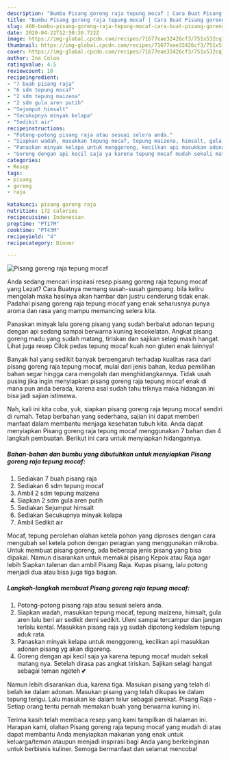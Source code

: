 ```yaml
---
description: "Bumbu Pisang goreng raja tepung mocaf | Cara Buat Pisang goreng raja tepung mocaf Yang Enak Dan Mudah"
title: "Bumbu Pisang goreng raja tepung mocaf | Cara Buat Pisang goreng raja tepung mocaf Yang Enak Dan Mudah"
slug: 460-bumbu-pisang-goreng-raja-tepung-mocaf-cara-buat-pisang-goreng-raja-tepung-mocaf-yang-enak-dan-mudah
date: 2020-04-22T12:50:20.722Z
image: https://img-global.cpcdn.com/recipes/71677eae32426cf3/751x532cq70/pisang-goreng-raja-tepung-mocaf-foto-resep-utama.jpg
thumbnail: https://img-global.cpcdn.com/recipes/71677eae32426cf3/751x532cq70/pisang-goreng-raja-tepung-mocaf-foto-resep-utama.jpg
cover: https://img-global.cpcdn.com/recipes/71677eae32426cf3/751x532cq70/pisang-goreng-raja-tepung-mocaf-foto-resep-utama.jpg
author: Ina Colon
ratingvalue: 4.5
reviewcount: 10
recipeingredient:
- "7 buah pisang raja"
- "6 sdm tepung mocaf"
- "2 sdm tepung maizena"
- "2 sdm gula aren putih"
- "Sejumput himsalt"
- "Secukupnya minyak kelapa"
- "Sedikit air"
recipeinstructions:
- "Potong-potong pisang raja atau sesuai selera anda."
- "Siapkan wadah, masukkan tepung mocaf, tepung maizena, himsalt, gula aren lalu beri air sedikit demi sedikit. Uleni sampai tercampur dan jangan terlalu kental. Masukkan pisang raja yg sudah dipotong kedalam tepung aduk rata."
- "Panaskan minyak kelapa untuk menggoreng, kecilkan api masukkan adonan pisang yg akan digoreng."
- "Goreng dengan api kecil saja ya karena tepung mocaf mudah sekali matang nya. Setelah dirasa pas angkat tiriskan. Sajikan selagi hangat sebagai teman ngeteh 💕"
categories:
- Resep
tags:
- pisang
- goreng
- raja

katakunci: pisang goreng raja 
nutrition: 172 calories
recipecuisine: Indonesian
preptime: "PT17M"
cooktime: "PT43M"
recipeyield: "4"
recipecategory: Dinner

---
```



![Pisang goreng raja tepung mocaf](https://img-global.cpcdn.com/recipes/71677eae32426cf3/751x532cq70/pisang-goreng-raja-tepung-mocaf-foto-resep-utama.jpg)

Anda sedang mencari inspirasi resep pisang goreng raja tepung mocaf yang Lezat? Cara Buatnya memang susah-susah gampang. bila keliru mengolah maka hasilnya akan hambar dan justru cenderung tidak enak. Padahal pisang goreng raja tepung mocaf yang enak seharusnya punya aroma dan rasa yang mampu memancing selera kita.

Panaskan minyak lalu goreng pisang yang sudah berbalut adonan tepung dengan api sedang sampai berwarna kuning kecokelatan. Angkat pisang goreng madu yang sudah matang, tiriskan dan sajikan selagi masih hangat. Lihat juga resep Cilok pedas tepung mocaf kuah non gluten enak lainnya!

Banyak hal yang sedikit banyak berpengaruh terhadap kualitas rasa dari pisang goreng raja tepung mocaf, mulai dari jenis bahan, kedua pemilihan bahan segar hingga cara mengolah dan menghidangkannya. Tidak usah pusing jika ingin menyiapkan pisang goreng raja tepung mocaf enak di mana pun anda berada, karena asal sudah tahu triknya maka hidangan ini bisa jadi sajian istimewa.


Nah, kali ini kita coba, yuk, siapkan pisang goreng raja tepung mocaf sendiri di rumah. Tetap berbahan yang sederhana, sajian ini dapat memberi manfaat dalam membantu menjaga kesehatan tubuh kita. Anda dapat menyiapkan Pisang goreng raja tepung mocaf menggunakan 7 bahan dan 4 langkah pembuatan. Berikut ini cara untuk menyiapkan hidangannya.

<!--inarticleads1-->

##### Bahan-bahan dan bumbu yang dibutuhkan untuk menyiapkan Pisang goreng raja tepung mocaf:

1. Sediakan 7 buah pisang raja
1. Sediakan 6 sdm tepung mocaf
1. Ambil 2 sdm tepung maizena
1. Siapkan 2 sdm gula aren putih
1. Sediakan Sejumput himsalt
1. Sediakan Secukupnya minyak kelapa
1. Ambil Sedikit air


Mocaf, tepung perolehan olahan ketela pohon yang diproses dengan cara mengubah sel ketela pohon dengan peragian yang menggunakan mikroba. Untuk membuat pisang goreng, ada beberapa jenis pisang yang bisa dipakai. Namun disarankan untuk memakai pisang Kepok atau Raja agar lebih Siapkan talenan dan ambil Pisang Raja. Kupas pisang, lalu potong menjadi dua atau bisa juga tiga bagian. 

<!--inarticleads2-->

##### Langkah-langkah membuat Pisang goreng raja tepung mocaf:

1. Potong-potong pisang raja atau sesuai selera anda.
1. Siapkan wadah, masukkan tepung mocaf, tepung maizena, himsalt, gula aren lalu beri air sedikit demi sedikit. Uleni sampai tercampur dan jangan terlalu kental. Masukkan pisang raja yg sudah dipotong kedalam tepung aduk rata.
1. Panaskan minyak kelapa untuk menggoreng, kecilkan api masukkan adonan pisang yg akan digoreng.
1. Goreng dengan api kecil saja ya karena tepung mocaf mudah sekali matang nya. Setelah dirasa pas angkat tiriskan. Sajikan selagi hangat sebagai teman ngeteh 💕


Namun lebih disarankan dua, karena tiga. Masukan pisang yang telah di belah ke dalam adonan. Masukan pisang yang telah dikupas ke dalam tepung terigu. Lalu masukan ke dalam telur sebagai perekat. Pisang Raja - Setiap orang tentu pernah memakan buah yang berwarna kuning ini. 

Terima kasih telah membaca resep yang kami tampilkan di halaman ini. Harapan kami, olahan Pisang goreng raja tepung mocaf yang mudah di atas dapat membantu Anda menyiapkan makanan yang enak untuk keluarga/teman ataupun menjadi inspirasi bagi Anda yang berkeinginan untuk berbisnis kuliner. Semoga bermanfaat dan selamat mencoba!
